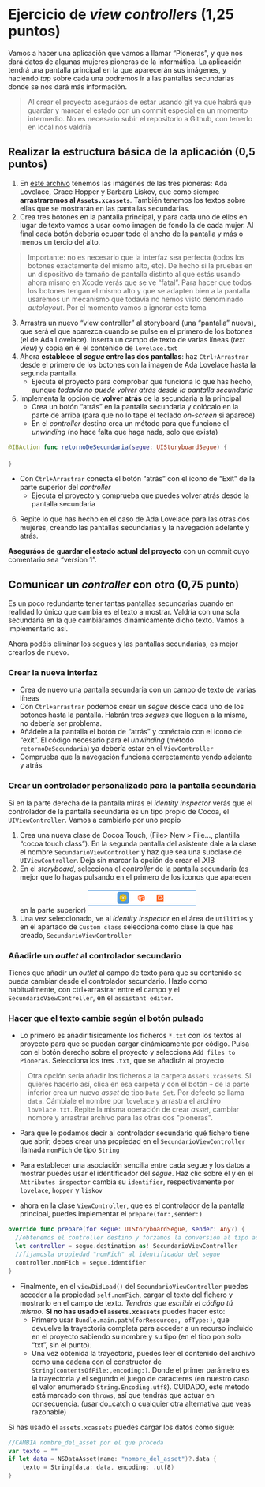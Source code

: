 # Ejercicio de *view controllers* (1,25 puntos)

Vamos a hacer una aplicación que vamos a llamar “Pioneras”, y que nos dará datos de algunas mujeres pioneras de la informática. La aplicación tendrá una pantalla principal en la que aparecerán sus imágenes, y haciendo *tap* sobre cada una podremos ir a las pantallas secundarias donde se nos dará más información.

> Al crear el proyecto aseguráos de estar usando git  ya que habrá que guardar y marcar el estado con un commit especial en un momento intermedio. No es necesario subir el repositorio a Github, con tenerlo en local nos valdría

## Realizar la estructura básica de la aplicación (0,5 puntos)

1. En [este archivo](https://github.com/ottocol/UI/raw/master/material/pioneras.zip) tenemos las imágenes de las tres pioneras: Ada Lovelace, Grace Hopper y Barbara Liskov, que como siempre **arrastraremos al `Assets.xcassets`**. También tenemos los textos sobre ellas que se mostrarán en las pantallas secundarias.
2. Crea tres botones en la pantalla principal, y para cada uno de ellos en lugar de texto vamos a usar como imagen de fondo la de cada mujer. Al final cada botón debería ocupar todo el ancho de la pantalla y más o menos un tercio del alto.
> Importante: no es necesario que la interfaz sea perfecta (todos los botones exactamente del mismo alto, etc). De hecho si la pruebas en un dispositivo de tamaño de pantalla distinto al que estás usando ahora mismo en Xcode verás que se ve “fatal”. Para hacer que todos los botones tengan el mismo alto  y que se adapten bien a la pantalla usaremos un mecanismo que todavía no hemos visto denominado *autolayout*. Por el momento  vamos a ignorar este tema
3. Arrastra un nuevo “view controller” al storyboard (una “pantalla” nueva), que será el que aparezca cuando se pulse en el primero de los botones (el de Ada Lovelace). Inserta un campo de texto de varias líneas (*text view*) y copia en él el contenido de `lovelace.txt`
4. Ahora **establece el *segue* entre las dos pantallas**: haz `Ctrl+Arrastrar` desde el primero de los botones con la imagen de Ada Lovelace hasta la segunda pantalla. 
	- Ejecuta el proyecto para comprobar que funciona lo que has hecho, aunque *todavía no puede volver atrás desde la pantalla secundaria*
5. Implementa la opción de **volver atrás** de la secundaria a la principal
	- Crea un botón “atrás” en la pantalla secundaria y colócalo en la parte de arriba (para que no lo tape el teclado *on-screen* si aparece)
	- En el *controller* destino crea un método para que funcione el *unwinding* (no hace falta que haga nada, solo que exista)

```swift
@IBAction func retornoDeSecundaria(segue: UIStoryboardSegue) {
    
}
```

- Con `Ctrl+Arrastrar` conecta el botón “atrás” con el icono de “Exit” de la parte superior del *controller*
	- Ejecuta el proyecto y comprueba que puedes volver atrás desde la pantalla secundaria
6. Repite lo que has hecho en el caso de Ada Lovelace para las otras dos mujeres, creando las pantallas secundarias y la navegación adelante y atrás.

**Aseguráos de guardar el estado actual del proyecto** con un commit cuyo comentario sea “version 1”.

## Comunicar un *controller* con otro (0,75 punto)

Es un poco redundante tener tantas pantallas secundarias cuando en realidad lo único que cambia es el texto a mostrar. Valdría con una sola secundaria en la que cambiáramos dinámicamente dicho texto. Vamos a implementarlo así.

Ahora podéis eliminar los segues y las pantallas secundarias, es mejor crearlos de nuevo.

### Crear la nueva interfaz

- Crea de nuevo una pantalla secundaria con un campo de texto de varias líneas
- Con `Ctrl+arrastrar` podemos crear un *segue* desde cada uno de los botones hasta la pantalla. Habrán tres *segues* que lleguen a la misma, no debería ser problema.
- Añádele a la pantalla el botón de “atrás” y conéctalo con el icono de “exit”. El código necesario para el *unwinding* (método `retornoDeSecundaria`) ya debería estar en el `ViewController`
- Comprueba que la navegación funciona correctamente yendo adelante y atrás

### Crear un controlador personalizado para la pantalla secundaria

Si en la parte derecha de la pantalla miras el *identity inspector* verás que el controlador de la pantalla secundaria es un tipo propio de Cocoa, el `UIViewController`. Vamos a cambiarlo por uno propio

1. Crea una nueva clase de Cocoa Touch, (File\> New \> File…, plantilla “cocoa touch class”). En la segunda pantalla del asistente dale a la clase el nombre `SecundarioViewController` y haz que sea una subclase de `UIViewController`. Deja sin marcar la opción de crear el .XIB
2. En el *storyboard*, selecciona el *controller* de la pantalla secundaria (es mejor que lo hagas pulsando en el primero de los iconos que aparecen en  la parte superior) 
![](images/iconos_arriba_storyboard.png)
3. Una vez seleccionado, ve al *identity inspector* en el área de `Utilities` y en el apartado de `Custom class` selecciona como clase la que has creado, `SecundarioViewController`

### Añadirle un *outlet* al controlador secundario

Tienes que añadir un *outlet* al campo de texto para que su contenido se pueda cambiar desde el controlador secundario. Hazlo como habitualmente, con ctrl+arrastrar entre el campo y el `SecundarioViewController`, en el `assistant editor`.

### Hacer que el texto cambie según el botón pulsado

- Lo primero es añadir físicamente los ficheros `*.txt` con los textos al proyecto para que se puedan cargar dinámicamente por código. Pulsa con el botón derecho sobre el proyecto y selecciona `Add files to Pioneras`. Selecciona los tres `.txt`, que se añadirán al proyecto

> Otra opción sería añadir los ficheros a la carpeta `Assets.xcassets`. Si quieres hacerlo así, clica en esa carpeta y con el botón `+`  de la parte inferior crea un nuevo *asset* de tipo `Data Set`. Por defecto se llama `data`. Cámbiale el nombre por `lovelace` y arrastra el archivo `lovelace.txt`. Repite la misma operación de crear *asset*, cambiar nombre y arrastrar archivo para las otras dos "pioneras".

- Para que le podamos decir al controlador secundario qué fichero tiene que abrir, debes crear una propiedad en el `SecundarioViewController` llamada `nomFich` de tipo `String`

- Para establecer una asociación sencilla entre cada segue y los datos a mostrar puedes usar el identificador del *segue*. Haz clic sobre él y en el `Attributes inspector` cambia su `identifier`, respectivamente por `lovelace`, `hopper` y `liskov`
- ahora en la clase `ViewController`, que es el controlador de la pantalla principal, puedes implementar el `prepare(for:,sender:)`

```swift
override func prepare(for segue: UIStoryboardSegue, sender: Any?) { 
  //obtenemos el controller destino y forzamos la conversión al tipo adecuado
  let controller = segue.destination as! SecundarioViewController
  //fijamosla propiedad "nomFich" al identificador del segue
  controller.nomFich = segue.identifier
}
```

- Finalmente, en el `viewDidLoad()` del `SecundarioViewController` puedes acceder a la propiedad `self.nomFich`, cargar el texto del fichero y mostrarlo en el campo de texto. *Tendrás que escribir el código tú mismo*. **Si no has usado el `assets.xcassets`** puedes hacer esto:
	- Primero  usar `Bundle.main.path(forResource:, ofType:)`, que devuelve la trayectoria completa para acceder a un recurso incluido en el proyecto sabiendo su nombre y su tipo (en el tipo pon solo “txt”, sin el punto).
	- Una vez obtenida la trayectoria, puedes leer el contenido del archivo como una cadena con el constructor de `String(contentsOfFile:,encoding:)`. Donde el primer parámetro es la trayectoria y el segundo el juego de caracteres (en nuestro caso el  valor enumerado `String.Encoding.utf8`). CUIDADO, este método está marcado con `throws`, así que tendrás que actuar en consecuencia. (usar do..catch o cualquier otra alternativa que veas razonable)
   
Si has usado el  `assets.xcassets` puedes cargar los datos como sigue:

```swift
//CAMBIA nombre_del_asset por el que proceda
var texto = ""
if let data = NSDataAsset(name: "nombre_del_asset")?.data {
    texto = String(data: data, encoding: .utf8)
}
```
   


